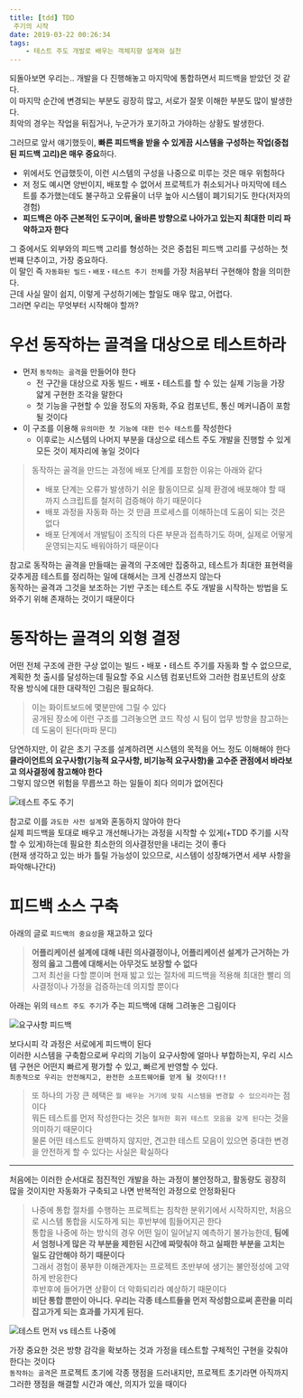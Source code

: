```yaml
---
title: [tdd] TDD
 주기의 시작
date: 2019-03-22 00:26:34
tags:
    - 테스트 주도 개발로 배우는 객체지향 설계와 실천
---
```


되돌아보면 우리는.. 개발을 다 진행해놓고 마지막에 통합하면서 피드백을 받았던 것 같다.  
이 마지막 순간에 변경되는 부분도 굉장히 많고, 서로가 잘못 이해한 부분도 많이 발생한다.  
최악의 경우는 작업을 뒤집거나, 누군가가 포기하고 가야하는 상황도 발생한다.  

그러므로 앞서 얘기했듯이, **빠른 피드백을 받을 수 있게끔 시스템을 구성하는 작업(중첩된 피드백 고리)은 매우 중요**하다.  
- 위에서도 언급했듯이, 이런 시스템의 구성을 나중으로 미루는 것은 매우 위험하다  
- 저 정도 예시면 양반이지, 배포할 수 없어서 프로젝트가 취소되거나 마지막에 테스트를 추가했는데도 불구하고 오류율이 너무 높아 시스템이 폐기되기도 한다(저자의 경험)  
- **피드백은 아주 근본적인 도구이며, 올바른 방향으로 나아가고 있는지 최대한 미리 파악하고자 한다**  

그 중에서도 외부와의 피드백 고리를 형성하는 것은 중첩된 피드백 고리를 구성하는 첫번쨰 단추이고, 가장 중요하다.  
이 말인 즉 `자동화된 빌드・배포・테스트 주기 전체`를 가장 처음부터 구현해야 함을 의미한다.  
근데 사실 말이 쉽지, 이렇게 구성하기에는 할일도 매우 많고, 어렵다.  
그러면 우리는 무엇부터 시작해야 할까?  

# 우선 동작하는 골격을 대상으로 테스트하라  
- 먼저 `동작하는 골격`을 만들어야 한다  
    - 전 구간을 대상으로 자동 빌드・배포・테스트를 할 수 있는 실제 기능을 가장 얇게 구현한 조각을 말한다  
    - 첫 기능을 구현할 수 있을 정도의 자동화, 주요 컴포넌트, 통신 메커니즘이 포함될 것이다  
- 이 구조를 이용해 `유의미한 첫 기능에 대한 인수 테스트`를 작성한다  
    - 이후로는 시스템의 나머지 부분을 대상으로 테스트 주도 개발을 진행할 수 있게 모든 것이 제자리에 놓일 것이다  

> 동작하는 골격을 만드는 과정에 배포 단계를 포함한 이유는 아래와 같다  
> - 배포 단계는 오류가 발생하기 쉬운 활동이므로 실제 환경에 배포해야 할 때 까지 스크립트를 철저히 검증해야 하기 때문이다  
> - 배포 과정을 자동화 하는 것 만큼 프로세스를 이해하는데 도움이 되는 것은 없다  
> - 배포 단계에서 개발팀이 조직의 다른 부문과 접촉하기도 하며, 실제로 어떻게 운영되는지도 배워야하기 때문이다  

참고로 동작하는 골격을 만들때는 골격의 구조에만 집중하고, 테스트가 최대한 표현력을 갖추게끔 테스트를 정리하는 일에 대해서는 크게 신경쓰지 않는다  
동작하는 골격과 그것을 보조하는 기반 구조는 테스트 주도 개발을 시작하는 방법을 도와주기 위해 존재하는 것이기 때문이다  

# 동작하는 골격의 외형 결정  
어떤 전체 구조에 관한 구상 없이는 빌드・배포・테스트 주기를 자동화 할 수 없으므로,  
계획한 첫 출시를 달성하는데 필요할 주요 시스템 컴포넌트와 그러한 컴포넌트의 상호 작용 방식에 대한 대략적인 그림은 필요하다.  
> 이는 화이트보드에 몇분만에 그릴 수 있다  
> 공개된 장소에 이런 구조를 그려놓으면 코드 작성 시 팀이 업무 방향을 참고하는데 도움이 된다(마파 문디)  

당연하지만, 이 같은 초기 구조를 설계하려면 시스템의 목적을 어느 정도 이해해야 한다  
**클라이언트의 요구사항(기능적 요구사항, 비기능적 요구사항)을 고수준 관점에서 바라보고 의사결정에 참고해야 한다**  
그렇지 않으면 위험을 무릅쓰고 하는 일들이 죄다 의미가 없어진다  

![테스트 주도 주기](https://lh3.googleusercontent.com/Sclm2o15GcyE3_jdothc4VLXpeBP_ewwY96loaiD8h9xd3QaDf9DaRP-tHaahWKKGALMbm1V6suovTMgh1QJSR5uFh13mAmt9MMDHis_U8uaWoKj_krT4GtoHoEkPMeIKk5KGbSzOpbso31HabNC92LGtKRabQmHVTmkBwsg6iedYZDOEGeOA_MHvuH9K3qQGnUv12qE6XXlWrkRv3BmPnZTD52jbAtpDyIXDcqOlQ7Y4XXHzgzb8IvRRPTr4OSIB1xczYJ3-MU8Cq3Sd6byjjl0pYz_XlTsgKySHNtfA4RLkCZ-sKBx66sgXwUkqcnYE__bZpjlfg6onHnXirq-TzJOamVOxMxjgZzFIeHHaamQYP2Bn4_4rivwGis_sRGoCyhXbm0bXUFJxddbL_z7VLtxtD8DFPjljZXVdeo7k64Qc7JFo2CDSmjSapAyZ9VhzVLyIVq0t3JX0tgSf6kFY4IXRew9eHaooRywVVeYlo2-NbNzAOsOJOw_BBQMxSnLD-JuY1rsfQNHvJfDp-hiLbKK4x-WA1x9m-uaLkGDu5y8_EgJICKhDMTACTohQVKJkp65i62ggMbqGC-YPRcr9pKmSZqECI_9oHTclcs_SZW9xjVIAbCMlPOe04iPHxAdR-HY6fsoLMVGflZY16nPyHfV28e1BNM=w882-h229-no)  

참고로 이를 `과도한 사전 설계`와 혼동하지 않아야 한다  
실제 피드백을 토대로 배우고 개선해나가는 과정을 시작할 수 있게(+TDD 주기를 시작할 수 있게)하는데 필요한 최소한의 의사결정만을 내리는 것이 좋다  
(현재 생각하고 있는 바가 틀릴 가능성이 있으므로, 시스템이 성장해가면서 세부 사항을 파악해나간다)  

# 피드백 소스 구축  
아래의 글로 `피드백의 중요성`을 재고하고 있다  
> **어플리케이션 설계에 대해 내린 의사결정이나, 어플리케이션 설계가 근거하는 가정의 옳고 그름에 대해서는 아무것도 보장할 수 없다**  
> 그저 최선을 다할 뿐이며 현재 밟고 있는 절차에 피드백을 적용해 최대한 빨리 의사결정이나 가정을 검증하는데 의지할 뿐이다  

아래는 위의 `테스트 주도 주기`가 주는 피드백에 대해 그려놓은 그림이다  

![요구사항 피드백](https://lh3.googleusercontent.com/GEOVJp8MMcArH1mGIoFPjC8uLNKczgp_SrDmxR4NnecXuHRDYgmbtJannmt58E4tuF3A0zo71_TKsIr3AqQwov7Iy_rB0Un00m_ZCiSiQ4uA0ogb77eIoMxfh4iow95OTCFfe5P5RQLXqs8Lt5eaNM0jsS9_U9nYP43DK019lzYn2RGavF1OseqqoxRYQ9kge5czEX7M7NH_XXdOj2QAXcx_Dot70025msdldoyWHjRDFjItSJFP_evjWZcpc95dqxqbM0cWXBYG0Ifyvy_TwZTIQfV1dsveRhSfNWfhcP2Tj6yMWrmUSz2HZjGZzlQoxP6W-DV-bPFeK2C7hgbVe5qMf37g-_4RGtt-RZIEcmSWXqbT9Bgm1TT0YULSzkxlx3lLTtcZ-SdeEW6K02LlIGb7cikJkfD4y5WdGDzB_AfdryWeW1ntA0jttjOe6lY4RmT2ZNbw292FQ01SfcDegLZ7kRn4F3bON7Jv99f8o34WGJAsaWcEd9VT73ur7lau-4NUVYriJNyCmBvMiLByJt1uv5GYdUKdQ4kl_LHIHp6motBXN8lWDCphg5IVVvf48NtPo6iUBryRtWEiTKj67PU5wLOVSvNY2Q8RTRcJFkSnFXXmJkWDWvtNeiLWYV04bTVe_8WFCJ2EK7DnvE9Vs4FOZ92Z5bA=w872-h351-no)  

보다시피 각 과정은 서로에게 피드백이 된다  
이러한 시스템을 구축함으로써 우리의 기능이 요구사항에 얼마나 부합하는지, 우리 시스템 구현은 어떤지 빠르게 평가할 수 있고, 빠르게 반영할 수 있다.  
`최종적으로 우리는 안전해지고, 완전한 소프트웨어를 얻게 될 것이다!!!`  

> 또 하나의 가장 큰 헤택은 `뭘 배우늗 거기에 맞춰 시스템을 변경할 수 있으리라`는 점이다  
> 뭐든 테스트를 먼저 작성한다는 것은 `철저한 회귀 테스트 모음을 갖게 된다`는 것을 의미하기 때문이다  
> 물론 어떤 테스트도 완벽하지 않지만, 견고한 테스트 모음이 있으면 중대한 변경을 안전하게 할 수 있다는 사실은 확실하다  

--- 

처음에는 이러한 순서대로 점진적인 개발을 하는 과정이 불안정하고, 활동량도 굉장히 많을 것이지만 자동화가 구축되고 나면 반복적인 과정으로 안정화된다  

> 나중에 통합 절차를 수행하는 프로젝트는 침착한 분위기에서 시작하지만, 처음으로 시스템 통합을 시도하게 되는 후반부에 힘들어지곤 한다  
> 통합을 나중에 하는 방식의 경우 어떤 일이 일어날지 예측하기 불가능한데, **팀에서 엄청나게 많은 각 부분을 제한된 시간에 짜맞춰야 하고 실패한 부분을 고치는 일도 감안해야 하기 때문이다**  
> 그래서 경험이 풍부한 이해관계자는 프로젝트 초반부에 생기는 불안정성에 고약하게 반응한다  
> 후반후에 들어가면 상황이 더 악화되리라 예상하기 때문이다  
> **비단 통합 뿐만이 아니다. 우리는 각종 테스트들을 먼저 작성함으로써 혼란을 미리 잡고가게 되는 효과를 가지게 된다.**  

![테스트 먼저 vs 테스트 나중에](https://lh3.googleusercontent.com/WZOowcX2_1KjkKHzNQhCF-x0SiMlIFZjuAT1oTsZSwYee0zBcPrvggU64AN952M86987WyWhq1InTB8_z3bOo8VZ04NOP4dPOV5F2b4r-lcmrDqEbLQ6KESACL19EWfShx9DQAFRsKkBfXH363hIKphswwLpJo-u_AEWFZEOTwfD7Di9YaO33Z-Mo80GJhJddpK323W_VrSqvZq7TzAcQuGLsyxdd-OCkh1tA5ZsKmyWqYlgY0s_yBwZUBNPqwli5X4um6O200d-FtifNT4P5Xsh0r02jWW6RWuumJToqbweuOzDa8fN7UQzFViY3DF1Cl9ZdXLFp-HdtgubP74pTGoYGm7rU8ZIdqKt_xkDNdkbGjI8Cf0xiVtWAco1XeSagWDwjvB0O3lAm_cGBXBp-tl22qFlpfMwy8PF1UsvnnNLZ7NBNCrTxOO4gsen0loemkBHmZn3I5k4wMK2fgxNuAlTK-ninGRa8gHK5sXVjK-YOYHZIrU0Di6BPvBRFUKDmxu62ZbSR9G0Dld4sPD8DlihlZNtCiRnA1Z_7XX7B0mX1gVTk9xw34cptI8XTaRBFT5MQKZfymrnf8TKzAHFP0HZm5nb19hG0E5UOvx0CqBriHuPgulR4E0shj66nB8AqM59zlFQnpZt5eXVzniSMq7S0UO4N7Y=w960-h720-no)

가장 중요한 것은 방향 감각을 확보하는 것과 가정을 테스트할 구체적인 구현을 갖춰야 한다는 것이다  
`동작하는 골격`은 프로젝트 초기에 각종 쟁점을 드러내지만, 프로젝트 초기라면 아직까지 그러한 쟁점을 해결할 시간과 예산, 의지가 있을 때이다  

<!-- more -->